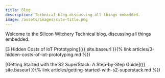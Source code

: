```yaml
---
title: Blog
description: Technical blog discussing all things embedded.
image: /assets/images/site-title.png
---
```


Welcome to the Silicon Witchery Technical blog, discussing all things embedded.

[3 Hidden Costs of IoT Prototyping]({{ site.baseurl }}{% link articles/3-hidden-costs-of-iot-prototyping.md %})

[Getting Started with the S2 SuperStack: A Step-by-Step Guide]({{ site.baseurl }}{% link articles/getting-started-with-s2-superstack.md %})
